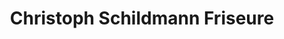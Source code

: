 ---
title: "Christoph Schildmann Friseure"
url: /osnabrueck/christoph-schildmann-friseure/
shop: Friseur
---